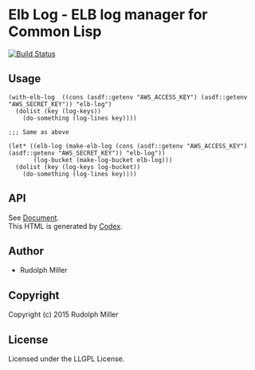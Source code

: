 # Elb Log - ELB log manager for Common Lisp
[![Build Status](https://circleci.com/gh/Rudolph-Miller/elb-log.svg?style=shield)](https://circleci.com/gh/Rudolph-Miller/elb-log)

## Usage

```Lisp
(with-elb-log  ((cons (asdf::getenv "AWS_ACCESS_KEY") (asdf::getenv "AWS_SECRET_KEY")) "elb-log")
  (dolist (key (log-keys))
    (do-something (log-lines key))))

;;; Same as above

(let* ((elb-log (make-elb-log (cons (asdf::getenv "AWS_ACCESS_KEY") (asdf::getenv "AWS_SECRET_KEY")) "elb-log"))
       (log-bucket (make-log-bucket elb-log)))
  (dolist (key (log-keys log-bucket))
    (do-something (log-lines key))))
```

## API

See [Document](http://rudolph-miller.github.io/elb-log/docs/build/elb-log/html/overview.html).  
This HTML is generated by [Codex](https://github.com/CommonDoc/codex).

## Author

* Rudolph Miller

## Copyright

Copyright (c) 2015 Rudolph Miller

## License

Licensed under the LLGPL License.

